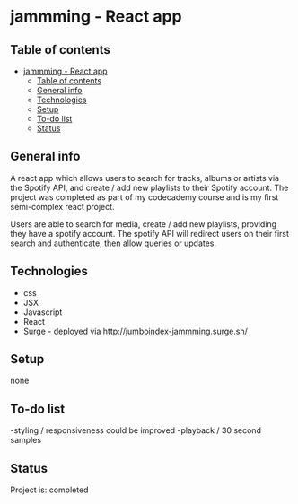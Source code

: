 # jammming - React app

## Table of contents

- [jammming - React app](#jammming---react-app)
  - [Table of contents](#table-of-contents)
  - [General info](#general-info)
  - [Technologies](#technologies)
  - [Setup](#setup)
  - [To-do list](#to-do-list)
  - [Status](#status)

## General info

A react app which allows users to search for tracks, albums or artists via the Spotify API, and create / add new playlists to their Spotify account. The project was completed as part of my codecademy course and is my first semi-complex react project.

Users are able to search for media, create / add new playlists, providing they have a spotify account. The spotify API will redirect users on their first search and authenticate, then allow queries or updates.

## Technologies

- css
- JSX
- Javascript
- React
- Surge - deployed via <http://jumboindex-jammming.surge.sh/>

## Setup

none

## To-do list

-styling / responsiveness could be improved
-playback / 30 second samples

## Status

Project is: completed

